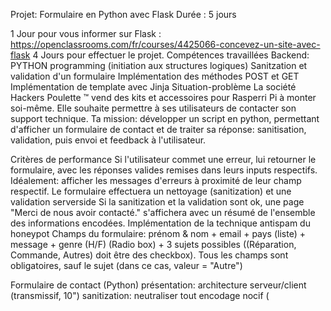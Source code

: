 Projet: Formulaire en Python avec Flask
Durée : 5 jours

1 Jour pour vous informer sur Flask : https://openclassrooms.com/fr/courses/4425066-concevez-un-site-avec-flask
4 Jours pour effectuer le projet.
Compétences travaillées
Backend: PYTHON programming (initiation aux structures logiques)
Sanitzation et validation d'un formulaire
Implémentation des méthodes POST et GET
Implémentation de template avec Jinja
Situation-problème
La société Hackers Poulette ™ vend des kits et accessoires pour Rasperri Pi à monter soi-même. Elle souhaite permettre à ses utilisateurs de contacter son support technique. Ta mission: développer un script en python, permettant d'afficher un formulaire de contact et de traiter sa réponse: sanitisation, validation, puis envoi et feedback à l'utilisateur.

Critères de performance
Si l'utilisateur commet une erreur, lui retourner le formulaire, avec les réponses valides remises dans leurs inputs respectifs.
Idéalement: afficher les messages d'erreurs à proximité de leur champ respectif.
Le formulaire effectuera un nettoyage (sanitization) et une validation serverside
Si la sanitization et la validation sont ok, une page "Merci de nous avoir contacté." s'affichera avec un résumé de l'ensemble des informations encodées.
Implémentation de la technique antispam du honeypot
Champs du formulaire: prénom & nom + email + pays (liste) + message + genre (H/F) (Radio box) + 3 sujets possibles ((Réparation, Commande, Autres) doit être des checkbox). Tous les champs sont obligatoires, sauf le sujet (dans ce cas, valeur = "Autre")

Formulaire de contact (Python)
présentation: architecture serveur/client (transmissif, 10")
sanitization: neutraliser tout encodage nocif (<script>)
validation: champs obligatoires + Email valide
Envoi + Feedback
PAS BESOIN DE JAVASCRIPT, NI DE CSS
À la fin de ce projet vous devez être capable :
D'expliquer la différence entre une requête POST et une requête GET
De vous protéger contre les failles XSS
De vous protéger contre une attaque SSTI
Utilser un micro famework
Faire un déployement




# Link:
https://www.youtube.com/watch?v=5aYpkLfkgRE
https://www.youtube.com/playlist?list=PLV1TsfPiCx8PXHsHeJKvSSC8zfi4Kvcfs



# Steps:

pip3 install flask


pip3 install requests: "requests" is a popular Python library for making HTTP requests. It simplifies interaction with web services by providing a user-friendly interface for sending HTTP requests (GET, POST, PUT, DELETE, etc.) and managing responses.

## code flask py
from flask import Flask


app = Flask(__name__)

## template Formulaire.html


<!DOCTYPE html>
<html lang="fr">
<head>
    <meta charset="UTF-8">
    <title>Contact Us - Hackers Poulette™</title>
</head>
<body>
    <h1>Formulaire de contact</h1>
    <form action="" method="">
        <!-- Nom -->
        <p>
            <!--Champs de type "text" -->
            <label for="nom">Nom: </label>
            <input type="text" name="nom" id="nom">
        </p>
        <!-- Prénom -->
        <p>
            <!--Champs de type "text" -->
            <label for="prénom">Prénom: </label>
            <input type="text" name="prénom" id="prénom">
        </p>
        <!-- Email -->
        <p>
            <!--Champs de type "email" -->
            <label for="email">Email: </label>
            <input type="email" name="email" id="email">
        </p>

        <!-- Message -->
        <p>
            <!--Zone de texte pour laisser un message avec <textarea> -->
            <label for="message">Ecrire un message: </label>
            <textarea name="message" id="message" rows="6" cols="50"</textarea>
        </p>
        <!-- Genre -->
        <p>
            <!--Champs de type "radio" -->
            Genre:
            <input type="radio" name="choix-genre" value="1" id="homme">
            <label for="homme">H</label>
            <input type="radio" name="choix-genre" value="2" id="femme">
            <label for="femme">F</label>
        </p>
        <!-- Sujet -->
        <p>
            <!--Choix dans une liste d'options avec la balise <select> -->
            <label for="sujet">Sujet: </label>
            <select name="choix" id="sujet">
                <option value="réparation">Réparation</option>
                <option value="commande">Commande</option>
                <option value="autre">Autre</option>
            </select>
        </p>
        <!-- Bouton d'envoi -->
        <p>
            <!-- Bouton d'envoi du formulaire <submit> -->
            <input type="submit" value="Envoyer le formulaire">
        </p>
    </form>
</body>



